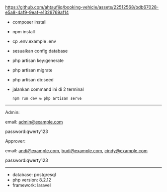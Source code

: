 

https://github.com/ahtaufiiq/booking-vehicle/assets/22512568/bdb67028-e5a8-4af9-9eaf-e1329769af14

- composer install
-   npm install

-   cp .env.example .env
-   sesuaikan config database
-   php artisan key:generate
-   php artisan migrate
-   php artisan db:seed

-   jalankan command ini di 2 terminal

    `npm run dev & php artisan serve`

---

Admin:

email: admin@example.com

password:qwerty123

Approver:

email: andi@example.com, budi@example.com, cindy@example.com

password:qwerty123

---

-   database: postgresql
-   php version: 8.2.12
-   framework: laravel
